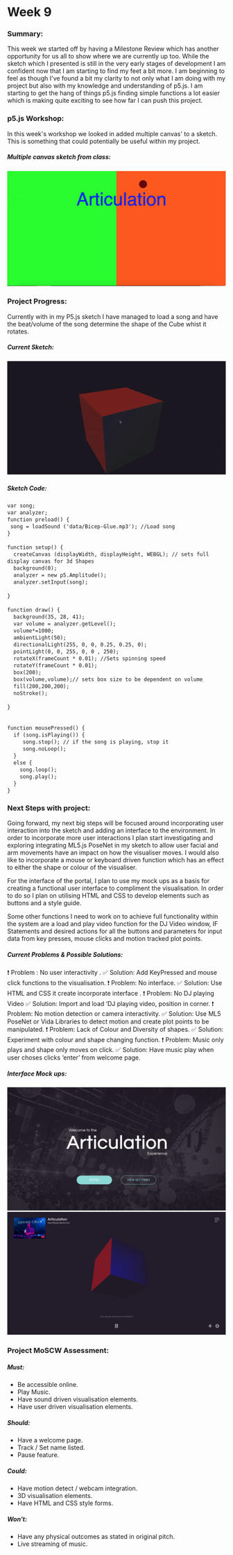 # Week 9

### Summary:
This week we started off by having a Milestone Review which has another opportunity for us all to show where we are currently up too. While the sketch which I presented is still in the very early stages of development I am confident now that I am starting to find my feet a bit more. I am beginning to feel as though I've found a bit my clarity to not only what I am doing with my project but also with my knowledge and understanding of p5.js. I am starting to get the hang of things p5.js finding simple functions a lot easier which is making quite exciting to see how far I can push this project.

### p5.js Workshop:
In this week's workshop we looked in added multiple canvas' to a sketch. This is something that could potentially be useful within my project. 

##### Multiple canvas sketch from class:
![](multiplecanvassketch.png)

### Project Progress:
Currently with in my P5.js sketch I have managed to load a song and have the beat/volume of the song determine the shape of the Cube whist it rotates. 

##### Current Sketch:
![](Articulation.gif)

##### Sketch Code: 

```
var song; 
var analyzer;
function preload() {
 song = loadSound ('data/Bicep-Glue.mp3'); //Load song
}

function setup() {
  createCanvas (displayWidth, displayHeight, WEBGL); // sets full display canvas for 3d Shapes
  background(0);
  analyzer = new p5.Amplitude();
  analyzer.setInput(song);

}

function draw() {
  background(35, 28, 41);
  var volume = analyzer.getLevel();
  volume*=1000;
  ambientLight(50);
  directionalLight(255, 0, 0, 0.25, 0.25, 0);
  pointLight(0, 0, 255, 0, 0 , 250);
  rotateX(frameCount * 0.01); //Sets spinning speed 
  rotateY(frameCount * 0.01);
  box(200);
  box(volume,volume);// sets box size to be dependent on volume 
  fill(200,200,200);
  noStroke();

}


function mousePressed() {
  if (song.isPlaying()) {
     song.stop(); // if the song is playing, stop it
     song.noLoop();
  }
  else {
    song.loop();
    song.play(); 
  }
}
```

### Next Steps with project:
Going forward, my next big steps will be focused around incorporating user interaction into the sketch and adding an interface to the environment. In order to incorporate more user interactions I plan start investigating and exploring integrating ML5.js PoseNet in my sketch to allow user facial and arm movements have an impact on how the visualiser moves. I would also like to incorporate a mouse or keyboard driven function which has an effect to either the shape or colour of the visualiser.

For the interface of the portal, I plan to use my mock ups as a basis for creating a functional user interface to compliment the visualisation. In order to do so I plan on utilising HTML and CSS to develop elements such as buttons and a style guide.

Some other functions I need to work on to achieve full functionality within the system are a load and play video function for the DJ Video window, IF Statements and desired actions for all the buttons and parameters for input data from key presses, mouse clicks and motion tracked plot points.

##### Current Problems & Possible Solutions:
:heavy_exclamation_mark: Problem : No user interactivity .
:white_check_mark: Solution: Add KeyPressed and mouse click functions to the visualisation.
:heavy_exclamation_mark: Problem: No interface.
:white_check_mark: Solution: Use HTML and CSS it create incorporate interface .
:heavy_exclamation_mark: Problem: No DJ playing Video
:white_check_mark: Solution: Import and load ‘DJ playing video, position in corner.
:heavy_exclamation_mark: Problem: No motion detection or camera interactivity.
:white_check_mark: Solution: Use ML5 PoseNet or Vida Libraries to detect motion and create plot points to be manipulated.
:heavy_exclamation_mark: Problem: Lack of Colour and Diversity of shapes.
:white_check_mark: Solution: Experiment with colour and shape changing function.
:heavy_exclamation_mark: Problem: Music only plays and shape only moves on click.
:white_check_mark: Solution: Have music play when user choses clicks ‘enter’ from welcome page.

##### Interface Mock ups:
![](Mockup1.png)
![](MockUp2.png)

### Project MoSCW Assessment: 

##### Must:
* Be accessible online.
* Play Music.
* Have sound driven visualisation elements.
* Have user driven visualisation elements.

##### Should:
* Have a welcome page.
* Track / Set name listed.
* Pause feature.

##### Could: 
* Have motion detect / webcam integration.
* 3D visualisation elements.
* Have HTML and CSS style forms.

##### Won't:
* Have any physical outcomes as stated in original pitch.
* Live streaming of music.
